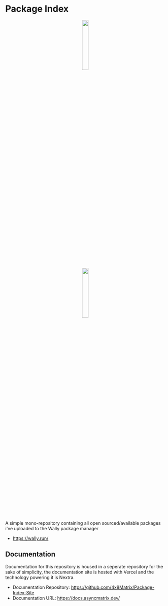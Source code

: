 # Package Index

<div align="center">
  <div align="center"><img src="https://github.com/4x8Matrix/Package-Index-Site/actions/workflows/on-workflow-update.yml/badge.svg" width="20%" ></div>
  <div align="center"><img src="https://github.com/4x8Matrix/Package-Index/actions/workflows/build-binaries.yml/badge.svg" width="20%" ></div>
</div>

A simple mono-repository containing all open sourced/available packages i've uploaded to the Wally package manager

- https://wally.run/

## Documentation

Documentation for this repository is housed in a seperate repository for the sake of simplicity, the documentation site is hosted with Vercel and the technology powering it is Nextra.

- Documentation Repository: https://github.com/4x8Matrix/Package-Index-Site
- Documentation URL: https://docs.asyncmatrix.dev/
